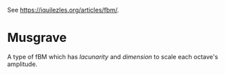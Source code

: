 See https://iquilezles.org/articles/fbm/.

# Musgrave

A type of fBM which has _lacunarity_ and _dimension_ to scale each octave's amplitude.